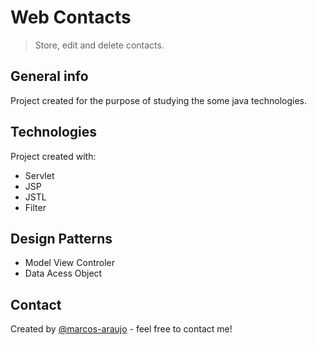 # Web Contacts 
> Store, edit and delete contacts.

## General info
Project created for the purpose of studying the some java technologies.

## Technologies

Project created  with:
<ul>	
	<li>Servlet</li>
	<li>JSP</li>
	<li>JSTL</li>
	<li>Filter</li>
</ul>

## Design Patterns
<ul> 
	<li>Model View Controler</li>
	<li>Data Acess Object </li>
</ul>

## Contact
Created by [@marcos-araujo](http://marcosmorgado.com/) - feel free to contact me!
